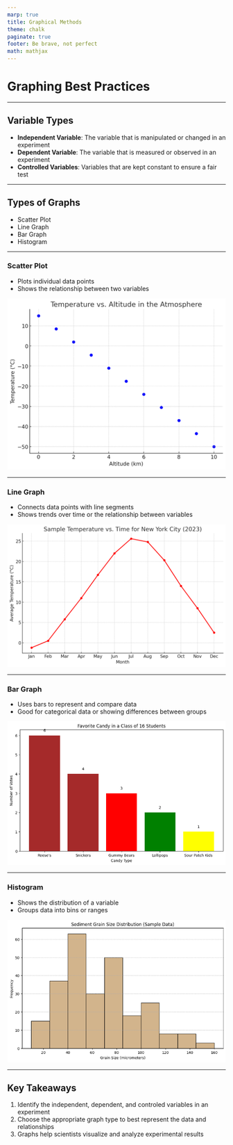```yaml
---
marp: true
title: Graphical Methods
theme: chalk
paginate: true
footer: Be brave, not perfect
math: mathjax
---
```


<style>
img[alt~="center"] {
  display: block;
  margin: 0 auto;
}
</style>


# Graphing Best Practices <!--fit--->

---

## Variable Types

* **Independent Variable**: The variable that is manipulated or changed in an experiment
* **Dependent Variable**: The variable that is measured or observed in an experiment  
* **Controlled Variables**: Variables that are kept constant to ensure a fair test

---

## Types of Graphs

- Scatter Plot
- Line Graph
- Bar Graph 
- Histogram

---

### Scatter Plot
- Plots individual data points
- Shows the relationship between two variables

![bg fit right](image.png)

---

### Line Graph
- Connects data points with line segments
- Shows trends over time or the relationship between variables

![bg fit right](image-1.png)

---

### Bar Graph
- Uses bars to represent and compare data
- Good for categorical data or showing differences between groups

![bg fit right](image-4.png)

---

### Histogram
- Shows the distribution of a variable
- Groups data into bins or ranges

![bg fit right](image-3.png)


---

## Key Takeaways

1) Identify the independent, dependent, and controled variables in an experiment
2) Choose the appropriate graph type to best represent the data and relationships
3) Graphs help scientists visualize and analyze experimental results